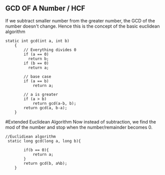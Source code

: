 ## GCD OF A Number / HCF
If we subtract smaller number from the greater number, the GCD
of the number doesn't change. Hence this is the concept of the 
basic euclidean algorithm
````
static int gcd(int a, int b)
    {
        // Everything divides 0
        if (a == 0)
          return b;
        if (b == 0)
          return a;
      
        // base case
        if (a == b)
            return a;
      
        // a is greater
        if (a > b)
            return gcd(a-b, b);
        return gcd(a, b-a);
    }
````

#Extended Euclidean Algorithm 
Now instead of subtraction, we find the mod of the number and stop
when the number/remainder becomes 0.

``` Euclidiean Algorithm
//Euclidiean algorithm
 static long gcd(long a, long b){

        if(b == 0){
            return a;
        }
        return gcd(b, a%b);
    }
```